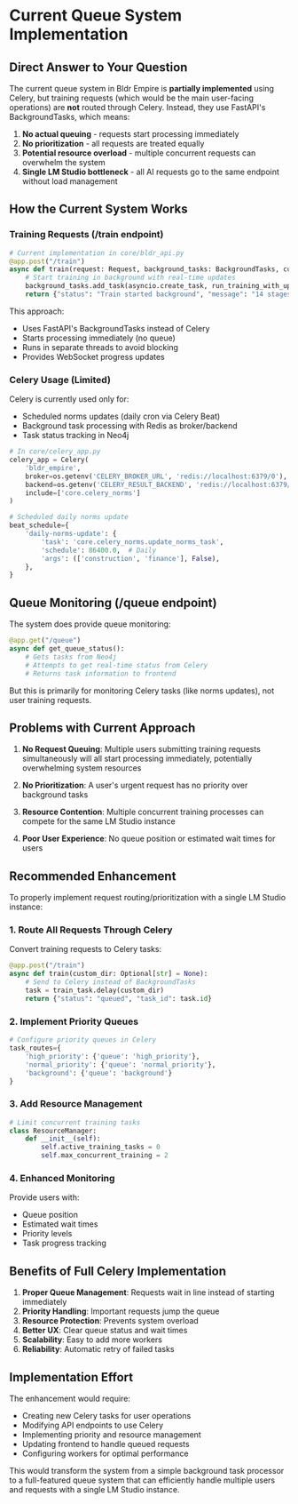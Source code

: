 # Current Queue System Implementation

## Direct Answer to Your Question

The current queue system in Bldr Empire is **partially implemented** using Celery, but training requests (which would be the main user-facing operations) are **not** routed through Celery. Instead, they use FastAPI's BackgroundTasks, which means:

1. **No actual queuing** - requests start processing immediately
2. **No prioritization** - all requests are treated equally
3. **Potential resource overload** - multiple concurrent requests can overwhelm the system
4. **Single LM Studio bottleneck** - all AI requests go to the same endpoint without load management

## How the Current System Works

### Training Requests (/train endpoint)
```python
# Current implementation in core/bldr_api.py
@app.post("/train")
async def train(request: Request, background_tasks: BackgroundTasks, custom_dir: Optional[str] = None):
    # Start training in background with real-time updates
    background_tasks.add_task(asyncio.create_task, run_training_with_updates(custom_dir))
    return {"status": "Train started background", "message": "14 stages symbiotism processing... logs via WebSocket"}
```

This approach:
- Uses FastAPI's BackgroundTasks instead of Celery
- Starts processing immediately (no queue)
- Runs in separate threads to avoid blocking
- Provides WebSocket progress updates

### Celery Usage (Limited)
Celery is currently used only for:
- Scheduled norms updates (daily cron via Celery Beat)
- Background task processing with Redis as broker/backend
- Task status tracking in Neo4j

```python
# In core/celery_app.py
celery_app = Celery(
    'bldr_empire',
    broker=os.getenv('CELERY_BROKER_URL', 'redis://localhost:6379/0'),
    backend=os.getenv('CELERY_RESULT_BACKEND', 'redis://localhost:6379/0'),
    include=['core.celery_norms']
)

# Scheduled daily norms update
beat_schedule={
    'daily-norms-update': {
        'task': 'core.celery_norms.update_norms_task',
        'schedule': 86400.0,  # Daily
        'args': (['construction', 'finance'], False),
    },
}
```

## Queue Monitoring (/queue endpoint)
The system does provide queue monitoring:
```python
@app.get("/queue")
async def get_queue_status():
    # Gets tasks from Neo4j
    # Attempts to get real-time status from Celery
    # Returns task information to frontend
```

But this is primarily for monitoring Celery tasks (like norms updates), not user training requests.

## Problems with Current Approach

1. **No Request Queuing**: Multiple users submitting training requests simultaneously will all start processing immediately, potentially overwhelming system resources

2. **No Prioritization**: A user's urgent request has no priority over background tasks

3. **Resource Contention**: Multiple concurrent training processes can compete for the same LM Studio instance

4. **Poor User Experience**: No queue position or estimated wait times for users

## Recommended Enhancement

To properly implement request routing/prioritization with a single LM Studio instance:

### 1. Route All Requests Through Celery
Convert training requests to Celery tasks:
```python
@app.post("/train")
async def train(custom_dir: Optional[str] = None):
    # Send to Celery instead of BackgroundTasks
    task = train_task.delay(custom_dir)
    return {"status": "queued", "task_id": task.id}
```

### 2. Implement Priority Queues
```python
# Configure priority queues in Celery
task_routes={
    'high_priority': {'queue': 'high_priority'},
    'normal_priority': {'queue': 'normal_priority'},
    'background': {'queue': 'background'}
}
```

### 3. Add Resource Management
```python
# Limit concurrent training tasks
class ResourceManager:
    def __init__(self):
        self.active_training_tasks = 0
        self.max_concurrent_training = 2
```

### 4. Enhanced Monitoring
Provide users with:
- Queue position
- Estimated wait times
- Priority levels
- Task progress tracking

## Benefits of Full Celery Implementation

1. **Proper Queue Management**: Requests wait in line instead of starting immediately
2. **Priority Handling**: Important requests jump the queue
3. **Resource Protection**: Prevents system overload
4. **Better UX**: Clear queue status and wait times
5. **Scalability**: Easy to add more workers
6. **Reliability**: Automatic retry of failed tasks

## Implementation Effort

The enhancement would require:
- Creating new Celery tasks for user operations
- Modifying API endpoints to use Celery
- Implementing priority and resource management
- Updating frontend to handle queued requests
- Configuring workers for optimal performance

This would transform the system from a simple background task processor to a full-featured queue system that can efficiently handle multiple users and requests with a single LM Studio instance.